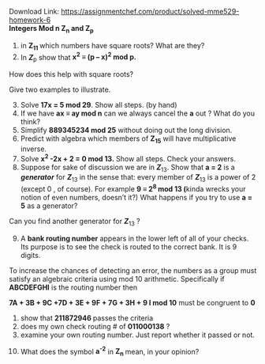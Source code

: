 Download Link: https://assignmentchef.com/product/solved-mme529-homework-6
<br>
<strong>Integers Mod n               Z<sub>n</sub>     and   Z<sub>p</sub> </strong>

<strong> </strong>

<ol>

 <li>in <strong>Z<sub>11</sub> </strong>which numbers have square roots?  What are they?</li>

 <li>In <strong><em>Z</em></strong><sub>p</sub>   show that   <strong>x<sup>2</sup>  ≡  (p – x)<sup>2</sup>  mod p.</strong></li>

</ol>

How does this help with square roots?

Give two examples to illustrate.

<ol start="3">

 <li>Solve <strong>17x  =  5  mod 29</strong>.   Show all steps.   (by hand)</li>

 <li>If we have <strong>ax  ≡ ay  mod n</strong>   can we always cancel the  <strong>a</strong> out ?  What do you think?</li>

 <li>Simplify <strong>889345234 mod 25</strong>  without  doing out the long division.</li>

 <li>Predict with algebra which members of <strong>Z<sub>15</sub></strong> will have multiplicative inverse.</li>

 <li>Solve <strong>x<sup>2</sup>  -2x  + 2 = 0  mod 13.</strong>   Show all steps.  Check your answers.</li>

 <li>Suppose for sake of discussion we are in <strong><em>Z</em></strong><sub>13</sub>. Show that <strong>a = 2</strong>  is a <strong><em>generator</em></strong> for <strong><em>Z</em></strong><sub>13</sub> in the sense that: every member of <strong><em>Z</em></strong><sub>13</sub>  is a power of 2  (except 0 , of course).  For example  <strong>9 ≡ 2<sup>8 </sup>mod 13  (</strong>kinda wrecks your notion of even numbers, doesn’t it?) What happens if you try to use <strong>a = 5</strong> as a generator?</li>

</ol>

Can you find another generator for <strong><em>Z</em></strong><sub>13</sub>  ?

<ol start="9">

 <li>A <strong>bank routing number</strong> appears in the lower left of all of your checks. Its purpose is to see the check is routed to the correct bank. It is  9 digits.</li>

</ol>

To increase the chances of detecting an error, the numbers as a group must satisfy an algebraic criteria using mod 10 arithmetic.  Specifically   if  <strong>ABCDEFGHI</strong>   is the routing number then

<strong>7A + 3B + 9C +7D + 3E + 9F + 7G + 3H + 9 I  mod 10</strong>  must be congruent to  <strong>0</strong>

<ol>

 <li>show that <strong>211872946 </strong> passes the criteria</li>

 <li>does my own check routing # of <strong>011000138</strong>  ?</li>

 <li>examine your own routing number. Just report whether it passed or not.</li>

</ol>




<ol start="10">

 <li>What does the symbol <strong>a<sup>-2</sup></strong>  in  <strong>Z<sub>n</sub> </strong> mean, in your opinion?</li>

</ol>





